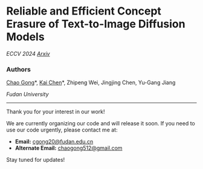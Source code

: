 # Reliable and Efficient Concept Erasure of Text-to-Image Diffusion Models

_ECCV 2024_  _[Arxiv](https://arxiv.org/pdf/2407.12383)_

### Authors
[Chao Gong](https://scholar.google.com/citations?user=XYjTyOgAAAAJ&hl=zh-CN)\*, [Kai Chen](https://github.com/kay-ck)\*, Zhipeng Wei, Jingjing Chen, Yu-Gang Jiang

_Fudan University_

---

Thank you for your interest in our work!

We are currently organizing our code and will release it soon. If you need to use our code urgently, please contact me at:

- **Email:** cgong20@fudan.edu.cn
- **Alternate Email:** chaogong512@gmail.com

Stay tuned for updates!


